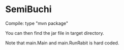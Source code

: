 # SemiBuchi

Compile: type "mvn package"

You can then find the jar file in target directory.

Note that main.Main and main.RunRabit is hard coded.

